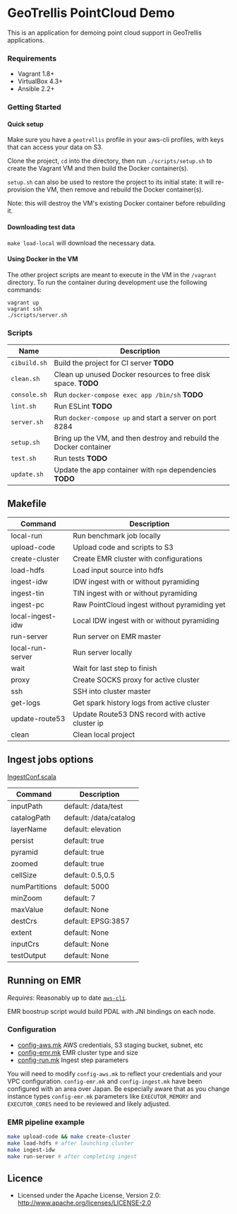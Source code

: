# GeoTrellis PointCloud Demo

This is an application for demoing point cloud support in GeoTrellis applications.

### Requirements

* Vagrant 1.8+
* VirtualBox 4.3+
* Ansible 2.2+

### Getting Started

#### Quick setup

Make sure you have a `geotrellis` profile in your aws-cli profiles, with keys that can access
your data on S3.

Clone the project, `cd` into the directory, then run `./scripts/setup.sh` to create the Vagrant VM and then build the Docker container(s).

`setup.sh` can also be used to restore the project to its initial state: it will re-provision the VM, then remove and rebuild the Docker container(s).

Note: this will destroy the VM's existing Docker container before rebuilding it.

#### Downloading test data

`make load-local` will download the necessary data.

#### Using Docker in the VM

The other project scripts are meant to execute in the VM in the `/vagrant` directory. To run the container during development use the following commands:

    vagrant up
    vagrant ssh
    ./scripts/server.sh

### Scripts

| Name | Description |
| --- | --- |
| `cibuild.sh` | Build the project for CI server __TODO__ |
| `clean.sh` | Clean up unused Docker resources to free disk space. __TODO__ |
| `console.sh` | Run `docker-compose exec app /bin/sh` __TODO__ |
| `lint.sh` | Run ESLint __TODO__ |
| `server.sh` | Run `docker-compose up` and start a server on port 8284 |
| `setup.sh` | Bring up the VM, and then destroy and rebuild the Docker container |
| `test.sh` | Run tests __TODO__ |
| `update.sh` | Update the app container with `npm` dependencies __TODO__ |

## Makefile

| Command          | Description
|------------------|------------------------------------------------------------|
|local-run         |Run benchmark job locally                                   |
|upload-code       |Upload code and scripts to S3                               |
|create-cluster    |Create EMR cluster with configurations                      |
|load-hdfs         |Load input source into hdfs                                 |
|ingest-idw        |IDW ingest with or without pyramiding                       |
|ingest-tin        |TIN ingest with or without pyramiding                       |
|ingest-pc         |Raw PointCloud ingest without pyramiding yet                |
|local-ingest-idw  |Local IDW ingest with or without pyramiding                 |
|run-server        |Run server on EMR master                                    |
|local-run-server  |Run server locally                                          |
|wait              |Wait for last step to finish                                |
|proxy             |Create SOCKS proxy for active cluster                       |
|ssh               |SSH into cluster master                                     |
|get-logs          |Get spark history logs from active cluster                  |
|update-route53    |Update Route53 DNS record with active cluster ip            |
|clean             |Clean local project                                         |

## Ingest jobs options

[IngestConf.scala](https://github.com/pomadchin/geotrellis-pointcloud-demo/blob/master/ingest/src/main/scala/com/azavea/pointcloud/ingest/conf/IngestConf.scala#L7-L22)

| Command          | Description
|------------------|------------------------------------------------------------|
|inputPath         |default: /data/test                                         |
|catalogPath       |default: /data/catalog                                      |
|layerName         |default: elevation                                          |
|persist           |default: true                                               |
|pyramid           |default: true                                               |
|zoomed            |default: true                                               |
|cellSize          |default: 0.5,0.5                                            |
|numPartitions     |default: 5000                                               |
|minZoom           |default: 7                                                  |
|maxValue          |default: None                                               |
|destCrs           |default: EPSG:3857                                          |
|extent            |default: None                                               |
|inputCrs          |default: None                                               |
|testOutput        |default: None                                               |


## Running on EMR

_Requires_: Reasonably up to date [`aws-cli`](https://aws.amazon.com/cli/).

EMR boostrup script would build PDAL with JNI bindings on each node.

### Configuration

 - [config-aws.mk](./config-aws.mk) AWS credentials, S3 staging bucket, subnet, etc
 - [config-emr.mk](./config-emr.mk) EMR cluster type and size
 - [config-run.mk](./config-run.mk) Ingest step parameters

You will need to modify `config-aws.mk` to reflect your credentials and your VPC configuration. `config-emr.mk` and `config-ingest.mk` have been configured with an area over Japan. Be especially aware that as you change instance types `config-emr.mk` parameters like `EXECUTOR_MEMORY` and `EXECUTOR_CORES` need to be reviewed and likely adjusted.

### EMR pipeline example

```bash
make upload-code && make create-cluster
make load-hdfs # after launching cluster
make ingest-idw
make run-server # after completing ingest
```

## Licence

* Licensed under the Apache License, Version 2.0: http://www.apache.org/licenses/LICENSE-2.0
